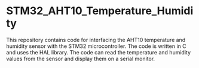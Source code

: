 # STM32_AHT10_Temperature_Humidity
This repository contains code for interfacing the AHT10 temperature and humidity sensor with the STM32 microcontroller. The code is written in C and uses the HAL library. The code can read the temperature and humidity values from the sensor and display them on a serial monitor. 
